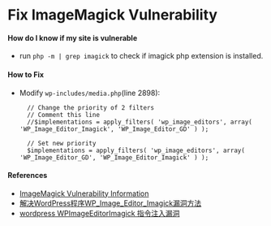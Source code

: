 # Fix ImageMagick Vulnerability

#### How do I know if my site is vulnerable
* run `php -m | grep imagick` to check if imagick php extension is installed.

#### How to Fix
* Modify `wp-includes/media.php`(line 2898):

        // Change the priority of 2 filters
        // Comment this line
        //$implementations = apply_filters( 'wp_image_editors', array( 'WP_Image_Editor_Imagick', 'WP_Image_Editor_GD' ) );

        // Set new priority
        $implementations = apply_filters( 'wp_image_editors', array( 'WP_Image_Editor_GD', 'WP_Image_Editor_Imagick' ) );

#### References
* [ImageMagick Vulnerability Information](https://make.wordpress.org/core/2016/05/06/imagemagick-vulnerability-information/)
* [解决WordPress程序WP_Image_Editor_Imagick漏洞方法](http://www.itbulu.com/wp-imagick.html)
* [wordpress WPImageEditorImagick 指令注入漏洞](https://bbs.aliyun.com/read/281075.html)
